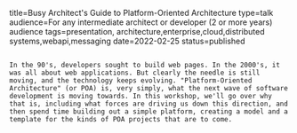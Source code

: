 title=Busy Architect's Guide   to Platform-Oriented Architecture
type=talk
audience=For any intermediate architect or developer (2 or more years) audience
tags=presentation, architecture,enterprise,cloud,distributed systems,webapi,messaging
date=2022-02-25
status=published
~~~~~~

In the 90's, developers sought to build web pages. In the 2000's, it was all about web applications. But clearly the needle is still moving, and the technology keeps evolving. "Platform-Oriented Architecture" (or POA) is, very simply, what the next wave of software development is moving towards. In this workshop, we'll go over why that is, including what forces are driving us down this direction, and then spend time building out a simple platform, creating a model and a template for the kinds of POA projects that are to come.
    
